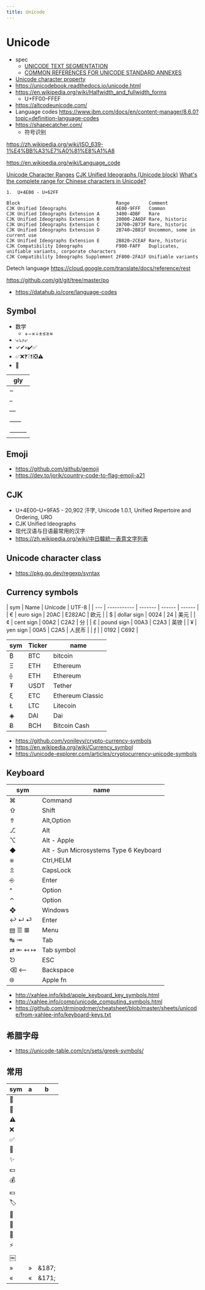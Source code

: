 ```yaml
---
title: Unicode
---
```


# Unicode

- spec
  - [UNICODE TEXT SEGMENTATION](https://www.unicode.org/reports/tr29/)
  - [COMMON REFERENCES FOR UNICODE STANDARD ANNEXES](https://www.unicode.org/reports/tr41/tr41-28.html)
- [Unicode character property](https://en.wikipedia.org/wiki/Unicode_character_property)
- https://unicodebook.readthedocs.io/unicode.html
- https://en.wikipedia.org/wiki/Halfwidth_and_fullwidth_forms
  - U+FF00–FFEF
- https://altcodeunicode.com/
- Language codes https://www.ibm.com/docs/en/content-manager/8.6.0?topic=definition-language-codes
- https://shapecatcher.com/
  - 符号识别

https://zh.wikipedia.org/wiki/ISO_639-1%E4%BB%A3%E7%A0%81%E8%A1%A8

https://en.wikipedia.org/wiki/Language_code

[Unicode Character Ranges](http://jrgraphix.net/research/unicode.php)
[CJK Unified Ideographs (Unicode block)](<https://en.wikipedia.org/wiki/CJK_Unified_Ideographs_(Unicode_block)>)
[What's the complete range for Chinese characters in Unicode?](https://stackoverflow.com/a/1366113/1870054)

    1.	U+4E00 - U+62FF

```
Block                                   Range       Comment
CJK Unified Ideographs                  4E00-9FFF   Common
CJK Unified Ideographs Extension A      3400-4DBF   Rare
CJK Unified Ideographs Extension B      20000-2A6DF Rare, historic
CJK Unified Ideographs Extension C      2A700–2B73F Rare, historic
CJK Unified Ideographs Extension D      2B740–2B81F Uncommon, some in current use
CJK Unified Ideographs Extension E      2B820–2CEAF Rare, historic
CJK Compatibility Ideographs            F900-FAFF   Duplicates, unifiable variants, corporate characters
CJK Compatibility Ideographs Supplement 2F800-2FA1F Unifiable variants
```

Detech language
https://cloud.google.com/translate/docs/reference/rest

https://github.com/git/git/tree/master/po

- https://datahub.io/core/language-codes

## Symbol

- 数学
  - +−×÷±≤≥≈
- ⤷⤵︎⤴︎⤶
- ✓✔︎𐄂✔️✅
- ✅❌❓❔❗️❕❎⚠️
- 📝

<!-- ❓⭐️🌟🔴🟠🟡🟢🔵🟣⚫️⚪️🟤🔺🔻🔸🔹🔶🔷🔳🔲▪️▫️◾️◽️◼️◻️🟥🟧🟨🟩🟦🟪⬛️⬜️🟫❌⭕️⛔️✅❎ 🚧 -->

| gly |
| --- |
| ‒   |
| –   |
| —   |
| ⸺   |
| ⸻   |

## Emoji

- https://github.com/github/gemoji
- https://dev.to/jorik/country-code-to-flag-emoji-a21

## CJK

- U+4E00–U+9FA5 - 20,902 汗字, Unicode 1.0.1, Unified Repertoire and Ordering, URO
- CJK Unified Ideographs
- 现代汉语与日语最常用的汉字
- https://zh.wikipedia.org/wiki/中日韓統一表意文字列表

## Unicode character class

- https://pkg.go.dev/regexp/syntax

## Currency symbols

| sym | Name        | Unicode | UTF-8  |
| --- | ----------- | ------- | ------ | ------ |
| €   | euro sign   | 20AC    | E282AC | 欧元   |
| $   | dollar sign | 0024    | 24     | 美元   |
| ¢   | cent sign   | 00A2    | C2A2   | 分     |
| £   | pound sign  | 00A3    | C2A3   | 英镑   |
| ¥   | yen sign    | 00A5    | C2A5   | 人民币 |
| ƒ   |             | 0192    | C692   |

| sym | Ticker | name             |
| --- | ------ | ---------------- |
| ₿   | BTC    | bitcoin          |
| Ξ   | ETH    | Ethereum         |
| ⟠   | ETH    | Ethereum         |
| ₮   | USDT   | Tether           |
| ξ   | ETC    | Ethereum Classic |
| Ł   | LTC    | Litecoin         |
| ◈   | DAI    | Dai              |
| Ƀ   | BCH    | Bitcoin Cash     |

- https://github.com/yonilevy/crypto-currency-symbols
- https://en.wikipedia.org/wiki/Currency_symbol
- https://unicode-explorer.com/articles/cryptocurrency-unicode-symbols

## Keyboard

| sym     | name                                   |
| ------- | -------------------------------------- |
| ⌘       | Command                                |
| ⇧       | Shift                                  |
| ⇮       | Alt,Option                             |
| ⎇       | Alt                                    |
| ⌥       | Alt - Apple                            |
| ◆       | Alt - Sun Microsystems Type 6 Keyboard |
| ⎈       | Ctrl,HELM                              |
| ⇬       | CapsLock                               |
| ⎆       | Enter                                  |
| ^       | Option                                 |
| ⌃       | Option                                 |
| ❖       | Windows                                |
| ↩ ↵ ⏎   | Enter                                  |
| ▤ ☰ 𝌆   | Menu                                   |
| ↹ ⇥     | Tab                                    |
| ⇄ ⇤ ↤ ↦ | Tab symbol                             |
| ⎋       | ESC                                    |
| ⌫ ⟵     | Backspace                              |
| 🌐      | Apple fn                               |

- http://xahlee.info/kbd/apple_keyboard_key_symbols.html
- http://xahlee.info/comp/unicode_computing_symbols.html
- https://github.com/drmingdrmer/cheatsheet/blob/master/sheets/unicode/from-xahlee-info/keyboard-keys.txt

## 希腊字母

- https://unicode-table.com/cn/sets/greek-symbols/

## 常用

| sym | a       | b     |
| --- | ------- | ----- |
| 🚧  |
| 🌟  |
| ⚠️  |
| ❌  |
| ✅  |
| 📝  |
| ✨  |
| 💵  |
| 💰  |
| 💴  |
| 🏷   |
| 💬  |
| 🛒  |
| 📆  |
| ⚡️ |
| ￼   |
| »   | &raquo; | &187; |
| «   | &laquo; | &171; |
